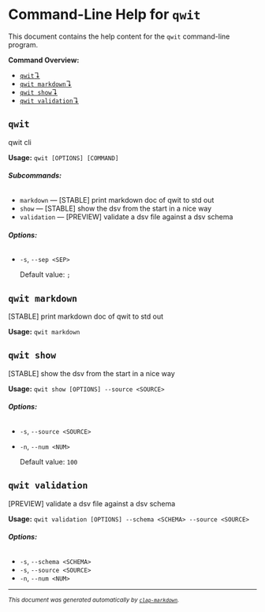 # Command-Line Help for `qwit`

This document contains the help content for the `qwit` command-line program.

**Command Overview:**

* [`qwit`↴](#qwit)
* [`qwit markdown`↴](#qwit-markdown)
* [`qwit show`↴](#qwit-show)
* [`qwit validation`↴](#qwit-validation)

## `qwit`

qwit cli

**Usage:** `qwit [OPTIONS] [COMMAND]`

###### **Subcommands:**

* `markdown` — [STABLE] print markdown doc of qwit to std out
* `show` — [STABLE] show the dsv from the start in a nice way
* `validation` — [PREVIEW] validate a dsv file against a dsv schema

###### **Options:**

* `-s`, `--sep <SEP>`

  Default value: `;`



## `qwit markdown`

[STABLE] print markdown doc of qwit to std out

**Usage:** `qwit markdown`



## `qwit show`

[STABLE] show the dsv from the start in a nice way

**Usage:** `qwit show [OPTIONS] --source <SOURCE>`

###### **Options:**

* `-s`, `--source <SOURCE>`
* `-n`, `--num <NUM>`

  Default value: `100`



## `qwit validation`

[PREVIEW] validate a dsv file against a dsv schema

**Usage:** `qwit validation [OPTIONS] --schema <SCHEMA> --source <SOURCE>`

###### **Options:**

* `-s`, `--schema <SCHEMA>`
* `-s`, `--source <SOURCE>`
* `-n`, `--num <NUM>`



<hr/>

<small><i>
    This document was generated automatically by
    <a href="https://crates.io/crates/clap-markdown"><code>clap-markdown</code></a>.
</i></small>

